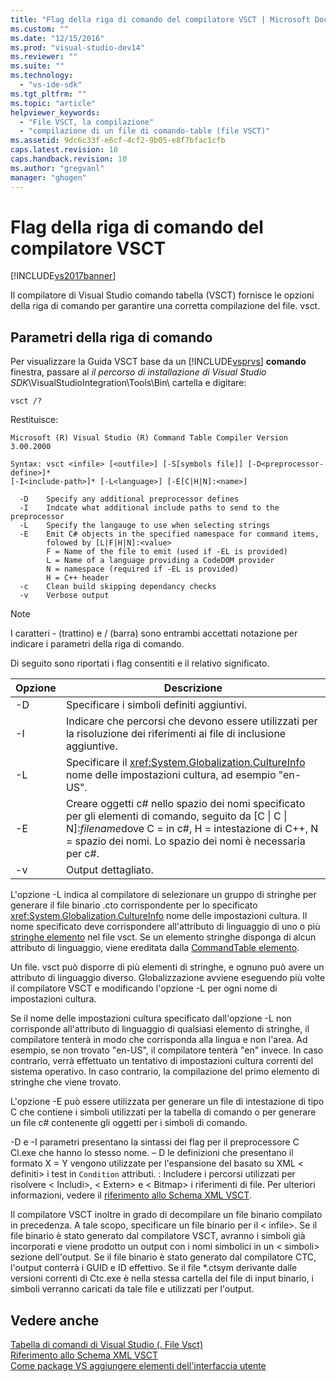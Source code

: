 ```yaml
---
title: "Flag della riga di comando del compilatore VSCT | Microsoft Docs"
ms.custom: ""
ms.date: "12/15/2016"
ms.prod: "visual-studio-dev14"
ms.reviewer: ""
ms.suite: ""
ms.technology: 
  - "vs-ide-sdk"
ms.tgt_pltfrm: ""
ms.topic: "article"
helpviewer_keywords: 
  - "File VSCT, la compilazione"
  - "compilazione di un file di comando-table (file VSCT)"
ms.assetid: 9dc6c33f-e6cf-4cf2-9b05-e8f7bfac1cfb
caps.latest.revision: 10
caps.handback.revision: 10
ms.author: "gregvanl"
manager: "ghogen"
---
```

# Flag della riga di comando del compilatore VSCT
[!INCLUDE[vs2017banner](../../code-quality/includes/vs2017banner.md)]

Il compilatore di Visual Studio comando tabella (VSCT) fornisce le opzioni della riga di comando per garantire una corretta compilazione del file. vsct.  
  
## <a name="command-line-parameters"></a>Parametri della riga di comando  
 Per visualizzare la Guida VSCT base da un [!INCLUDE[vsprvs](../../code-quality/includes/vsprvs_md.md)] **comando** finestra, passare al *il percorso di installazione di Visual Studio SDK*\VisualStudioIntegration\Tools\Bin\ cartella e digitare:  
  
```  
vsct /?  
```  
  
 Restituisce:  
  
```  
Microsoft (R) Visual Studio (R) Command Table Compiler Version 3.00.2000  
  
Syntax: vsct <infile> [<outfile>] [-S[symbols file]] [-D<preprocessor-define>]*  
[-I<include-path>]* [-L<language>] [-E[C|H|N]:<name>]  
  
  -D    Specify any additional preprocessor defines  
  -I    Indcate what additional include paths to send to the preprocessor  
  -L    Specify the langauge to use when selecting strings  
  -E    Emit C# objects in the specified namespace for command items,  
        folowed by [L|F|H|N]:<value>  
        F = Name of the file to emit (used if -EL is provided)  
        L = Name of a language providing a CodeDOM provider  
        N = namespace (required if -EL is provided)  
        H = C++ header  
  -c    Clean build skipping dependancy checks  
  -v    Verbose output  
```  
  
> [!NOTE]
>  I caratteri - (trattino) e / (barra) sono entrambi accettati notazione per indicare i parametri della riga di comando.  
  
 Di seguito sono riportati i flag consentiti e il relativo significato.  
  
|Opzione|Descrizione|  
|------------|-----------------|  
|-D|Specificare i simboli definiti aggiuntivi.|  
|-I|Indicare che percorsi che devono essere utilizzati per la risoluzione dei riferimenti ai file di inclusione aggiuntive.|  
|-L|Specificare il <xref:System.Globalization.CultureInfo> nome delle impostazioni cultura, ad esempio "en-US".|  
|-E|Creare oggetti c# nello spazio dei nomi specificato per gli elementi di comando, seguito da [C &#124; C &#124; N]:*filename*dove C = in c#, H = intestazione di C++, N = spazio dei nomi. Lo spazio dei nomi è necessaria per c#.|  
|-v|Output dettagliato.|  
  
 L'opzione -L indica al compilatore di selezionare un gruppo di stringhe per generare il file binario .cto corrispondente per lo specificato <xref:System.Globalization.CultureInfo> nome delle impostazioni cultura. Il nome specificato deve corrispondere all'attributo di linguaggio di uno o più [stringhe elemento](../../extensibility/strings-element.md) nel file vsct. Se un elemento stringhe disponga di alcun attributo di linguaggio, viene ereditata dalla [CommandTable elemento](../../extensibility/commandtable-element.md).  
  
 Un file. vsct può disporre di più elementi di stringhe, e ognuno può avere un attributo di linguaggio diverso. Globalizzazione avviene eseguendo più volte il compilatore VSCT e modificando l'opzione -L per ogni nome di impostazioni cultura.  
  
 Se il nome delle impostazioni cultura specificato dall'opzione -L non corrisponde all'attributo di linguaggio di qualsiasi elemento di stringhe, il compilatore tenterà in modo che corrisponda alla lingua e non l'area. Ad esempio, se non trovato "en-US", il compilatore tenterà "en" invece. In caso contrario, verrà effettuato un tentativo di impostazioni cultura correnti del sistema operativo. In caso contrario, la compilazione del primo elemento di stringhe che viene trovato.  
  
 L'opzione -E può essere utilizzata per generare un file di intestazione di tipo C che contiene i simboli utilizzati per la tabella di comando o per generare un file c# contenente gli oggetti per i simboli di comando.  
  
 -D e -I parametri presentano la sintassi dei flag per il preprocessore C Cl.exe che hanno lo stesso nome. – D le definizioni che presentano il formato X = Y vengono utilizzate per l'espansione del basato su XML \< definiti> i test in `Condition` attributi. : Includere i percorsi utilizzati per risolvere \< Includi>, \< Extern> e \< Bitmap> i riferimenti di file. Per ulteriori informazioni, vedere il [riferimento allo Schema XML VSCT](../../extensibility/vsct-xml-schema-reference.md).  
  
 Il compilatore VSCT inoltre in grado di decompilare un file binario compilato in precedenza. A tale scopo, specificare un file binario per il \< infile>.   Se il file binario è stato generato dal compilatore VSCT, avranno i simboli già incorporati e viene prodotto un output con i nomi simbolici in un \< simboli> sezione dell'output. Se il file binario è stato generato dal compilatore CTC, l'output conterrà i GUID e ID effettivo. Se il file *.ctsym derivante dalle versioni correnti di Ctc.exe è nella stessa cartella del file di input binario, i simboli verranno caricati da tale file e utilizzati per l'output.  
  
## <a name="see-also"></a>Vedere anche  
 [Tabella di comandi di Visual Studio (. File Vsct)](../../extensibility/internals/visual-studio-command-table-dot-vsct-files.md)   
 [Riferimento allo Schema XML VSCT](../../extensibility/vsct-xml-schema-reference.md)   
 [Come package VS aggiungere elementi dell'interfaccia utente](../../extensibility/internals/how-vspackages-add-user-interface-elements.md)